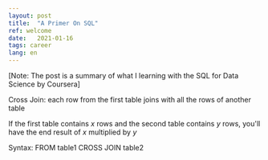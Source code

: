 ```yaml
---
layout: post
title:  "A Primer On SQL"
ref: welcome
date:   2021-01-16
tags: career
lang: en
---
```


[Note: The post is a summary of what I learning with the SQL for Data Science by Coursera]

Cross Join: each row from the first table joins with all the rows of another table

If the first table contains $x$ rows and the second table contains $y$ rows, you'll have the end result of $x$ multiplied by $y$

Syntax: FROM table1 CROSS JOIN table2